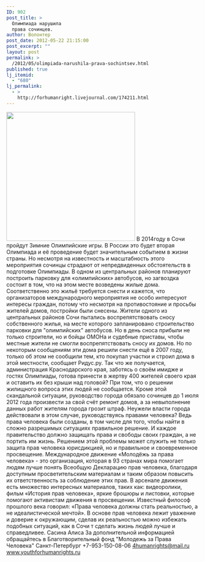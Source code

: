 ```yaml
---
ID: 902
post_title: >
  Олимпиада нарушила
  права сочинцев.
author: Волонтер
post_date: 2012-05-22 21:15:00
post_excerpt: ""
layout: post
permalink: >
  /2012/05/olimpiada-narushila-prava-sochintsev.html
published: true
lj_itemid:
  - "680"
lj_permalink:
  - >
    http://forhumanright.livejournal.com/174211.html
---
```

<a href="http://pics.livejournal.com/forhumanright/pic/000133s4/"><img src="http://pics.livejournal.com/forhumanright/pic/000133s4" width="336" height="336" border='0'/></a> В 2014году в Сочи пройдут Зимние Олимпийские игры. В России это будет вторая Олимпиада и её проведение будет значительным событием в жизни страны. Но несмотря на известность и масштабность этого мероприятия сочинцы страдают от непредвиденных обстоятельств в подготовке Олимпиады.
В одном из центральных районов планируют построить парковку для «олимпийских» автобусов, но загвоздка состоит в том, что на этом месте возведены жилые дома. Соответственно это жильё требуется снести и кажется, что организаторов международного мероприятия не  особо интересуют интересы граждан, потому что несмотря на противостояние и просьбы жителей домов, постройки были снесены. 
Жители одного из центральных районов Сочи пытались воспрепятствовать сносу собственного жилья, на месте которого запланировано строительство парковки для "олимпийских" автобусов. Но в день сноса прибыли не только строители, но и бойцы ОМОНа и судебные приставы, чтобы местные жители не смогли воспрепятствовать сносу их домов. Но по некоторым сообщениям эти дома решили снести ещё в 2007 году, только об этом не сообщили тем, кто покупал участки и строил дома в этой местности, сообщает Ридус.ру.
Так что же получается, администрация Краснодарского края, заботясь о своём имидже и гостях Олимпиады, готова принести в жертву 400 жителей своего края и оставить их без крыши над головой? При том, что о решении жилищного вопроса этих людей не сообщается. Кроме этой скандальной ситуации, руководство города обязало сочинцев до 1 июля 2012 года произвести за свой счёт ремонт домов, а за невыполнение данных работ жителям города грозит штраф. Неужели власти города действовали в этом случае, руководствуясь правами человека? Ведь права человека были созданы, в том числе для того, чтобы найти в сложно разрешимых ситуациях правильное решение. И каждое правительство должно защищать права и свободы своих граждан, а не портить им жизнь.
Решением этой проблемы может служить не только защита прав человека юрисдикцией, но и правильное и своевременное просвещение. Международное движение «Молодёжь за права человека» - это организация, которая в 93 странах мира помогает людям лучше понять Всеобщую Декларацию прав человека, благодаря доступным просветительским материалам и таким образом повысить их ответственность за соблюдение этих прав. В арсенале движения есть множество интересных материалов, таких как: видеоролики, фильм «История прав человека», яркие брошюры и листовки, которые помогают активистам движения в просвещении. 
Известный философ прошлого века говорил: «Права человека должны стать реальностью, а не идеалистической мечтой». В основе прав человека лежит уважение и доверие к окружающим, сделав их реальностью можно избежать подобных ситуаций, как в Сочи т сделать жизнь людей лучше и справедливее. 
Сасина Алиса
За дополнительной информацией обращайтесь в
Благотворительный фонд
"Молодежь за Права Человека" Санкт-Петербург 
+7-953-150-08-06 
4humanrights@mail.ru
www.youthforhumanrights.ru